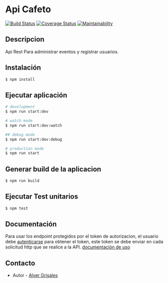 # Api Cafeto

[![Build Status](https://travis-ci.com/Alver23/api-cafeto.svg?branch=master)](https://travis-ci.com/Alver23/api-cafeto)
[![Coverage Status](https://coveralls.io/repos/github/Alver23/api-cafeto/badge.svg?branch=master)](https://coveralls.io/github/Alver23/api-cafeto?branch=master)
[![Maintainability](https://api.codeclimate.com/v1/badges/33248009963358b81452/maintainability)](https://codeclimate.com/github/Alver23/api-cafeto/maintainability)

## Descripcion

Api Rest Para administrar eventos y registrar usuarios.

## Instalación

```bash
$ npm install
```

## Ejecutar aplicación

```bash
# development
$ npm run start:dev

# watch mode
$ npm run start:dev:watch

## debug mode
$ npm run start:dev:debug

# production mode
$ npm run start
```

## Generar build de la aplicacion

```bash
$ npm run build
```

## Ejecutar Test unitarios
```bash
$ npm test
```

## Documentación
Para usar los endpoint protegidos por el token de autorizacion, el usuario debe [autenticarse](https://api-cafeto.herokuapp.com/cafeto/api/docs/#/Auth/auth) para obtener el token, este token se debe enviar en cada solicitud http que se realice a la API.
[documentación de uso](https://api-cafeto.herokuapp.com/cafeto/api/docs)

## Contacto
- Autor - [Alver Grisales](https://twitter.com/23Alver)
